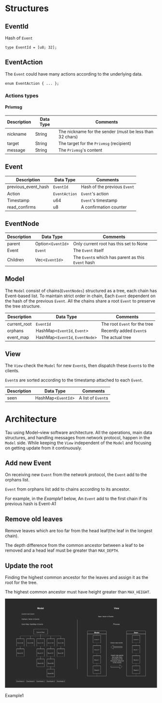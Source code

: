 # Structures 

## EventId

Hash of `Event` 

	type EventId = [u8; 32];	

## EventAction 

The `Event` could have many actions according to the underlying data.

	enum EventAction { ... };	

### Actions types

#### Privmsg 

| Description 	| Data Type   	| Comments																	|
|-------------- |-------------- | ------------------------------------------------------------------------- |
| nickname    	| String		| The nickname for the sender (must be less than 32 chars) 					|
| target      	| String		| The target for the `Privmsg` (recipient) 				 					|
| message     	| String		| The `Privmsg`'s content 				 									|

## Event

| Description            | Data Type      | Comments                    |
|----------------------- | -------------- | --------------------------- |
| previous_event_hash    | `EventId` 	  | Hash of the previous `Event`|
| Action     			 | `EventAction`  | `Event`'s action 			|
| Timestamp     		 | u64  		  | `Event`'s timestamp 		|
| read_confirms			 | u8	 		  | A confirmation counter 	    |

## EventNode

| Description    | Data Type      		  | Comments                    			 			  |
|--------------- | ---------------------- | ----------------------------------------------------- |
| parent    	 | Option<`EventId`> 	  | Only current root has this set to None   			  |
| Event     	 | `Event`  			  | The `Event` itself 					       			  |
| Children     	 | Vec<`EventId`>  	      | The `Event`s which has parent as this `Event` hash    |

## Model 

The `Model` consist of chains(`EventNodes`) structured as a tree, each chain has Event-based
list. To maintain strict order in chain, Each `Event` dependent on the hash of the previous `Event`. 
All the chains share a root `Event` to preserve the tree structure. 

| Description   | Data Type      		  		   | Comments                      |
|-------------- | -------------------------------- | ----------------------------- |
| current_root  | `EventId` 	  		  		   | The root `Event` for the tree |
| orphans       | HashMap<`EventId`, `Event`>  	   | Recently added `Event`s 	   |
| event_map     | HashMap<`EventId`, `EventNode`>  | The actual tree  		 	   |

## View 

The `View` check the `Model` for new `Event`s, then dispatch these `Event`s to the clients. 

`Event`s are sorted according to the timestamp attached to each `Event`.

| Description   | Data Type      	   | Comments               |
|-------------- | -------------------- | ---------------------- |
| seen  		| HashMap<`EventId`>   | A list of `Event`s 	|

# Architecture 

Tau using Model–view software architecture. All the operations, main data structures, 
and handling messages from network protocol, happen in the `Model` side. 
While keeping the `View` independent of the `Model` and focusing on getting update 
from it continuously.

## Add new Event

On receiving new `Event` from the network protocol, the `Event` add to the
orphans list. 

`Event` from orphans list add to chains according to its ancestor. 

For example, in the <em> Example1 </em> below, An `Event` add to the first chain if
its previous hash is Event-A1

## Remove old leaves 

Remove leaves which are too far from the head leaf(the leaf in the longest chain).

The depth difference from the common ancestor between a leaf to be removed and a head leaf 
must be greater than `MAX_DEPTH`. 

## Update the root 

Finding the highest common ancestor for the leaves and assign it as the root
for the tree.

The highest common ancestor must have height greater than `MAX_HEIGHT`.

![data structure](../../assets/mv_event.png)

Example1




